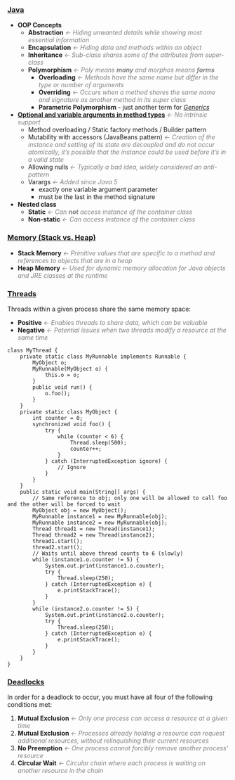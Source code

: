 ### [Java](https://en.wikipedia.org/wiki/Java_syntax)
- **OOP Concepts**
    - **Abstraction** *&larr; Hiding unwanted details while showing most essential information*
    - **Encapsulation** *&larr; Hiding data and methods within an object*
    - **Inheritance** *&larr; Sub-class shares some of the attributes from super-class*
    - **Polymorphism** *&larr; Poly means **many** and morphos means **forms***
        - **Overloading** *&larr; Methods have the same name but differ in the type or number of arguments*
        - **Overriding** *&larr; Occurs when a method shares the same name and signature as another method in its super class*
        - **Parametric Polymorphism** - just another term for *[Generics](http://www.angelikalanger.com/GenericsFAQ/JavaGenericsFAQ.html)*
- **[Optional and variable arguments in method types](https://stackify.com/optional-parameters-java/)** *&larr; No intrinsic support*
    - Method overloading / Static factory methods / Builder pattern
    - Mutability with accessors (JavaBeans pattern) *&larr; Creation of the instance and setting of its state are decoupled and do not occur atomically, it’s possible that the instance could be used before it’s in a valid state*
    - Allowing nulls *&larr; Typically a bad idea, widely considered an anti-pattern*
    - Varargs *&larr; Added since Java 5*
        - exactly one variable argument parameter
        - must be the last in the method signature
- **Nested class**
    - **Static** *&larr; Can **not** access instance of the container class*
    - **Non-static** *&larr; Can access instance of the container class*

### [Memory (Stack vs. Heap)](https://www.baeldung.com/java-stack-heap)
- **Stack Memory** *&larr; Primitive values that are specific to a method and references to objects that are in a heap*
- **Heap Memory** *&larr; Used for dynamic memory allocation for Java objects and JRE classes at the runtime*

### [Threads](https://en.wikipedia.org/wiki/Java_concurrency)
Threads within a given process share the same memory space:
- **Positive** *&larr; Enables threads to share data, which can be valuable*
- **Negative** *&larr; Potential issues when two threads modify a resource at the same time*
```
class MyThread {
    private static class MyRunnable implements Runnable {
        MyObject o;
        MyRunnable(MyObject o) {
            this.o = o;
        }
        public void run() {
            o.foo();
        }
    }
    private static class MyObject {
        int counter = 0;
        synchronized void foo() {
            try {
                while (counter < 6) {
                    Thread.sleep(500);
                    counter++;
                }
            } catch (InterruptedException ignore) {
                // Ignore
            }
        }
    }
    public static void main(String[] args) {
        // Same reference to obj; only one will be allowed to call foo and the other will be forced to wait
        MyObject obj = new MyObject();
        MyRunnable instance1 = new MyRunnable(obj);
        MyRunnable instance2 = new MyRunnable(obj);
        Thread thread1 = new Thread(instance1);
        Thread thread2 = new Thread(instance2);
        thread1.start();
        thread2.start();
        // Waits until above thread counts to 6 (slowly)
        while (instance1.o.counter != 5) {
            System.out.print(instance1.o.counter);
            try {
                Thread.sleep(250);
            } catch (InterruptedException e) {
                e.printStackTrace();
            }
        }
        while (instance2.o.counter != 5) {
            System.out.print(instance2.o.counter);
            try {
                Thread.sleep(250);
            } catch (InterruptedException e) {
                e.printStackTrace();
            }
        }
    }
}
```
### [Deadlocks](https://en.wikipedia.org/wiki/Deadlock)
In order for a deadlock to occur, you must have all four of the following conditions met:
1. **Mutual Exclusion** *&larr; Only one process can access a resource at a given time*
1. **Mutual Exclusion** *&larr; Processes already holding a resource can request additional resources, without relinquishing their current resources*
1. **No Preemption** *&larr; One process cannot forcibly remove another process' resource*
1. **Circular Wait** *&larr; Circular chain where each process is waiting on another resource in the chain*
<style>em { color: gray }</style>
